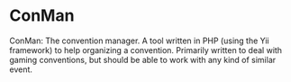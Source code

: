 ConMan
======

ConMan: The convention manager. A tool written in PHP (using the Yii framework) to help organizing a convention. Primarily written to deal with gaming conventions, but should be able to work with any kind of similar event.
